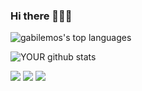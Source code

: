 ### Hi there 🙋🏻‍♀️

<img src="https://github-readme-stats.vercel.app/api/top-langs/?username=gabilemos&layout=compact&show_icons=true&theme=radical" alt="gabilemos's top languages" />

![YOUR github stats](https://github-readme-stats.vercel.app/api?username=gabilemos&theme=radical)

[<img src="https://img.shields.io/badge/linkedin-%230077B5.svg?&style=for-the-badge&logo=linkedin&logoColor=white" />](https://www.linkedin.com/in/COLOCARAQUI/) [<img src = "https://img.shields.io/badge/instagram-%23E4405F.svg?&style=for-the-badge&logo=instagram&logoColor=white">](https://www.instagram.com/gabi_89/) [<img src = "https://img.shields.io/badge/facebook-%231877F2.svg?&style=for-the-badge&logo=facebook&logoColor=white">](https://www.facebook.com/GabiLimao/)
